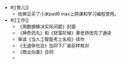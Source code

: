 - #[[育儿]]
    - 给麻豆买了小米pad6 max上网课和学习编程使用。
- #[[工作]]
    - 《用数据解决实际问题》封面
    - 《神奇药丸》和《财富阶梯》黄老师改完了通读
    - 审读《当人工智能考上名校》续作
    - 《无退休社会》加印下厂装前样核对
    - 《商业向善》合同
    - 
